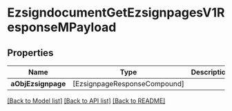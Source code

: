 # EzsigndocumentGetEzsignpagesV1ResponseMPayload

## Properties
Name | Type | Description | Notes
------------ | ------------- | ------------- | -------------
**aObjEzsignpage** | [EzsignpageResponseCompound] |  | 

[[Back to Model list]](../README.md#documentation-for-models) [[Back to API list]](../README.md#documentation-for-api-endpoints) [[Back to README]](../README.md)


